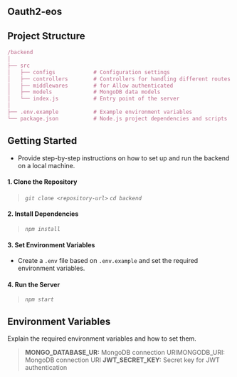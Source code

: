 ## Oauth2-eos
## Project Structure
```javascript
/backend
│
├── src
│   ├── configs            # Configuration settings
│   ├── controllers        # Controllers for handling different routes
│   ├── middlewares        # for Allow authenticated 
│   ├── models             # MongoDB data models
│   └── index.js           # Entry point of the server
│
├── .env.example           # Example environment variables
└── package.json           # Node.js project dependencies and scripts
```
## Getting Started
- Provide step-by-step instructions on how to set up and run the backend on a local machine.

#### 1. Clone the Repository


> *`git clone <repository-url>`*
*`cd backend`*

#### 2. Install Dependencies

> *`npm install`*

#### 3. Set Environment Variables
- Create a `.env` file based on `.env.example` and set the required environment variables.

#### 4. Run the Server

> *`npm start`*


## Environment Variables

Explain the required environment variables and how to set them.

> **MONGO_DATABASE_UR:** MongoDB connection URIMONGODB_URI: MongoDB connection URI
> **JWT_SECRET_KEY:** Secret key for JWT authentication

